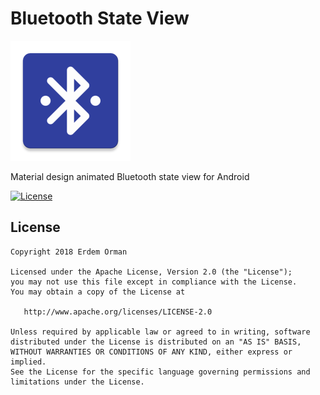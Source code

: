 # Bluetooth State View
![Icon](/sample/src/main/res/mipmap-xxxhdpi/ic_launcher.png)

Material design animated Bluetooth state view for Android

[![License](https://img.shields.io/badge/license-Apache%202.0-green.svg)](https://github.com/eo/battery-meter-view/blob/master/LICENSE)

License
-------

    Copyright 2018 Erdem Orman

    Licensed under the Apache License, Version 2.0 (the "License");
    you may not use this file except in compliance with the License.
    You may obtain a copy of the License at

       http://www.apache.org/licenses/LICENSE-2.0

    Unless required by applicable law or agreed to in writing, software
    distributed under the License is distributed on an "AS IS" BASIS,
    WITHOUT WARRANTIES OR CONDITIONS OF ANY KIND, either express or implied.
    See the License for the specific language governing permissions and
    limitations under the License.
